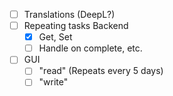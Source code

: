 - [ ] Translations (DeepL?)
- [ ] Repeating tasks Backend
  - [X] Get, Set
  - [ ] Handle on complete, etc.
- [ ] GUI
  - [ ] "read" (Repeats every 5 days)
  - [ ] "write"
